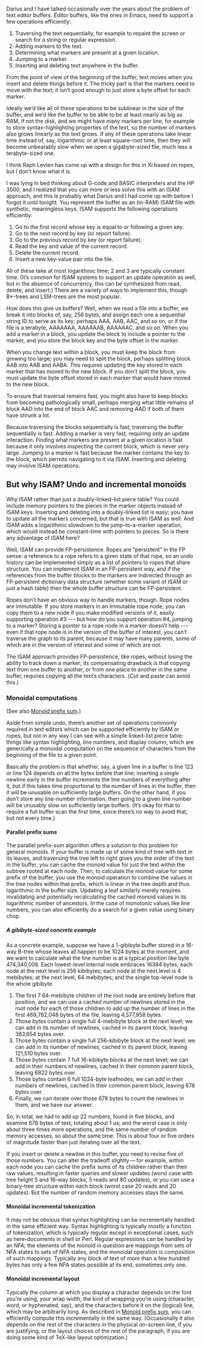 Darius and I have talked occasionally over the years about the problem
of text editor buffers.  Editor buffers, like the ones in Emacs, need
to support a few operations efficiently:

1. Traversing the text sequentially, for example to repaint the screen
   or search for a string or regular expression.
2. Adding markers to the text.
3. Determining what markers are present at a given location.
4. Jumping to a marker.
5. Inserting and deleting text anywhere in the buffer.

From the point of view of the beginning of the buffer, text moves when
you insert and delete things before it.  The tricky part is that the
markers need to move with the text; it isn’t good enough to just store
a byte offset for each marker.

Ideally we’d like all of these operations to be sublinear in the size
of the buffer, and we’d like the buffer to be able to be at least
nearly as big as RAM, if not the disk, and we might have many markers
per line, for example to store syntax-highlighting properties of the
text, so the number of markers also grows linearly as the text grows.
If any of these operations take linear time instead of, say,
logarithmic or at least square-root time, then they will become
unbearably slow when we open a gigabyte-sized file, much less a
terabyte-sized one.

I think Raph Levien has come up with a design for this in Xi based on
ropes, but I don’t know what it is.

I was lying in bed thinking about G-code and BASIC interpreters and
the HP 3000, and I realized that you can more or less solve this with
an ISAM approach, and this is probably what Darius and I had come up
with before I forgot it until tonight.  You represent the buffer as an
(in-RAM) ISAM file with synthetic, meaningless keys.  ISAM supports
the following operations efficiently:

1. Go to the first record whose key is equal to or following a given
   key.
2. Go to the next record by key (or report failure).
3. Go to the previous record by key (or report failure).
4. Read the key and value of the current record.
5. Delete the current record.
6. Insert a new key-value pair into the file.

All of these take at most logarithmic time; 2 and 3 are typically
constant time.  (It’s common for ISAM systems to support an update
operation as well, but in the absence of concurrency, this can be
synthesized from read, delete, and insert.)  There are a variety of
ways to implement this, though B*-trees and LSM-trees are the most
popular.

How does this give us buffers?  Well, when we read a file into a
buffer, we break it into blocks of, say, 256 bytes, and assign each
one a sequential string ID to serve as its key; perhaps AAA, AAB, AAC,
and so on, or if the file is a terabyte, AAAAAAA, AAAAAAB, AAAAAAC,
and so on.  When you add a marker in a block, you update the block to
include a pointer to the marker, and you store the block key and the
byte offset in the marker.

When you change text within a block, you must keep the block from
growing too large; you may need to split the block, perhaps splitting
block AAB into AAB and AABA.  This requires updating the key stored in
each marker that has moved to the new block.  If you don’t split the
block, you must update the byte offset stored in each marker that
would have moved to the new block.

To ensure that traversal remains fast, you might also have to keep
blocks from becoming pathologically small, perhaps merging what little
remains of block AAD into the end of block AAC and removing AAD if
both of them have shrunk a lot.

Because traversing the blocks sequentially is fast, traversing the
buffer sequentially is fast.  Adding a marker is very fast, requiring
only an update interaction.  Finding what markers are present at a
given location is fast because it only involves inspecting the current
block, which is never very large.  Jumping to a marker is fast because
the marker contains the key to the block, which permits navigating to
it via ISAM.  Inserting and deleting may involve ISAM operations.

But why ISAM?  Undo and incremental monoids
-------------------------------------------

Why ISAM rather than just a doubly-linked-list piece table?  You could
include memory pointers to the pieces in the marker objects instead of
ISAM keys.  Inserting and deleting into a doubly-linked list is easy;
you have to update all the markers concerned, but that is true with
ISAM as well.  And ISAM adds a logarithmic slowdown to the
jump-to-a-marker operation, which would instead be constant-time with
pointers to pieces.  So is there any advantage of ISAM here?

Well, ISAM can provide FP-persistence.  Ropes are “persistent” in the FP sense: a
reference to a rope refers to a given state of that rope, so an undo
history can be implemented simply as a list of pointers to ropes that
share structure.  You can implement ISAM in an FP-persistent way, and
if the references from the buffer blocks to the markers are indirected
through an FP-persistent dictionary data structure (whether some
variant of ISAM or just a hash table) then the whole buffer structure
can be FP-persistent.

Ropes don’t have an obvious way to handle markers, though.  Rope nodes
are immutable.  If you store markers in an immutable rope node, you
can copy them to a new node if you make modified versions of it,
easily supporting operation #3 --- but how do you support
operation #4, jumping to a marker?  Storing a pointer to a rope node in a marker
doesn’t help --- even if that rope node *is* in the version of the
buffer of interest, you can’t traverse the graph to its parent,
because it may have many parents, some of which are in the version of
interest and some of which are not.

The ISAM approach provides FP-persistence, like ropes, without losing
the ability to track down a marker; its compensating drawback is that
copying text from one buffer to another, or from one place to another
in the same buffer, requires copying all the text’s characters.
(*Cut* and paste can avoid this.)

### Monoidal computations ###

(See also [Monoid prefix sum](monoid-prefix-sum.md).)

Aside from simple undo, there’s another set of operations commonly
required in text editors which can be supported efficiently by ISAM or
ropes, but not in any way I can see with a simple linked-list piece
table: things like syntax highlighting, line numbers, and display
column, which are generically a monoidal computation on the sequence
of characters from the beginning of the file to a given point.

Basically the problem is that whether, say, a given line in a buffer
is line 123 or line 124 depends on all the bytes before that line;
inserting a single newline early in the buffer increments the line
numbers of everything after it, but if this takes time proportional to
the number of lines in the buffer, then it will be unusable on
sufficiently large buffers.  On the other hand, if you don’t store any
line-number information, then going to a given line number will be
unusably slow on sufficiently large buffers.  (It’s okay for that to
require a full buffer scan the first time, since there’s no way to
avoid that, but not every time.)

#### Parallel prefix sums ####

The parallel prefix-sum algorithm offers a solution to this problem
for general monoids.  If your buffer is made up of some kind of tree
with text in its leaves, and traversing the tree left to right gives
you the order of the text in the buffer, you can cache the monoid
value for just the text within the subtree rooted at each node.  Then,
to calculate the monoid value for some prefix of the buffer, you use
the monoid operation to combine the values in the tree nodes within
that prefix, which is linear in the tree depth and thus logarithmic in
the buffer size.  Updating a leaf similarly merely requires
invalidating and potentially recalculating the cached monoid values in
its logarithmic number of ancestors.  In the case of monotonic values
like line numbers, you can also efficiently do a search for a given
value using binary chop.

##### A gibibyte-sized concrete example #####

As a concrete example, suppose we have a 1-gibibyte buffer stored in a
16-way B-tree whose leaves all happen to be 1024 bytes at the moment,
and we want to calculate what the line number is at a typical position
like byte 474,340,006.  Each lowest-level internal node embraces 16384
bytes; each node at the next level is 256 kibibytes; each node at the
next level is 4 mebibytes; at the next level, 64 mebibytes; and the
single top-level node is the whole gibibyte.

1. The first 7 64-mebibyte children of the root node are entirely
   before that position, and we can use a cached number of newlines
   stored in the root node for each of those children to add up the
   number of lines in the first 469,762,048 bytes of the file, leaving
   4,577,958 bytes.
2. Those bytes contain a single full 4-mebibyte block at the next
   level; we can add in its number of newlines, cached in its parent
   block, leaving 383,654 bytes over.
3. Those bytes contain a single full 256-kibibyte block at the next
   level; we can add in its number of newlines, cached in its parent
   block, leaving 121,510 bytes over.
4. Those bytes contain 7 full 16-kibibyte blocks at the next level; we
   can add in their numbers of newlines, cached in their common parent
   block, leaving 6822 bytes over.
5. Those bytes contain 6 full 1024-byte leafnodes; we can add in their
   numbers of newlines, cached in their common parent block, leaving
   678 bytes over.
6. Finally, we can iterate over those 678 bytes to count the newlines
   in them, and we have our answer.

So, in total, we had to add up 22 numbers, found in five blocks, and
examine 678 bytes of text, totaling about 1 us; and the worst case is
only about three times more operations, and the same number of random
memory accesses, so about the same time.  This is about four or five
orders of magnitude faster than just iterating over all the text.

If you insert or delete a newline in this buffer, you need to revise
five of those numbers.  You can alter the tradeoff slightly — for
example, within each node you can cache the prefix sums of its
children rather than their raw values, resulting in faster queries and
slower updates (worst case with tree height 5 and 16-way blocks, 5
reads and 80 updates), or you can use a binary-tree structure within
each block (worst case 20 reads and 20 updates).  But the number of
random memory accesses stays the same.

#### Monoidal incremental tokenization ####

It may not be obvious that syntax highlighting can be incrementally
handled in the same efficient way.  Syntax highlighting is typically
mostly a function of tokenization, which is typically regular except
in exceptional cases, such as here-documents in shell or Perl.
Regular expressions can be handled by an NFA; the elements of the
monoid in question are mappings from sets of NFA states to sets of NFA
states, and the monoidal operation is composition of such mappings.
Typically any block of text of more than a few hundred bytes has only
a few NFA states possible at its end, sometimes only one.

#### Monoidal incremental layout ####

Typically the column at which you display a character depends on the
font you’re using, your wrap width, the kind of wrapping you’re using
(character, word, or hyphenated, say), and the characters before it on
the (logical) line, which may be arbitrarily long.  As described in
[Monoid prefix sum](monoid-prefix-sum.md), you can efficiently compute
this incrementally in the same way.  (Occasionally it also depends on
the rest of the characters in the physical on-screen line, if you are
justifying, or the layout choices of the rest of the paragraph, if you
are doing some kind of TeX-like layout optimization.)

